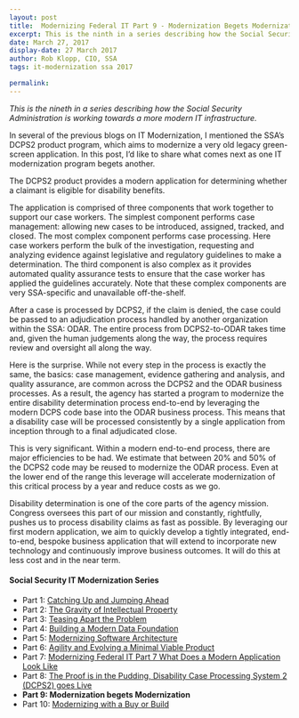```yaml
---
layout: post
title:  Modernizing Federal IT Part 9 - Modernization Begets Modernization
excerpt: This is the ninth in a series describing how the Social Security Administration is working towards a more modern IT infrastructure.
date: March 27, 2017
display-date: 27 March 2017
author: Rob Klopp, CIO, SSA
tags: it-modernization ssa 2017

permalink:
---
```

_This is the nineth in a series describing how the Social Security Administration is working towards a more modern IT infrastructure._

In several of the previous blogs on IT Modernization, I mentioned the SSA’s DCPS2 product program, which aims to modernize a very old legacy green-screen application. In this post, I’d like to share what comes next as one IT modernization program begets another.

The DCPS2 product provides a modern application for determining whether a claimant is eligible for disability benefits.

The application is comprised of three components that work together to support our case workers. The simplest component performs case management: allowing new cases to be introduced, assigned, tracked, and closed. The most complex component performs case processing. Here case workers perform the bulk of the investigation, requesting and analyzing evidence against legislative and regulatory guidelines to make a determination. The third component is also complex as it provides automated quality assurance tests to ensure that the case worker has applied the guidelines accurately. Note that these complex components are very SSA-specific and unavailable off-the-shelf.

After a case is processed by DCPS2, if the claim is denied, the case could be passed to an adjudication process handled by another organization within the SSA: ODAR. The entire process from DCPS2-to-ODAR takes time and, given the human judgements along the way, the process requires review and oversight all along the way.

Here is the surprise. While not every step in the process is exactly the same, the basics: case management, evidence gathering and analysis, and quality assurance, are common across the DCPS2 and the ODAR business processes. As a result, the agency has started a program to modernize the entire disability determination process end-to-end by leveraging the modern DCPS code base into the ODAR business process. This means that a disability case will be processed consistently by a single application from inception through to a final adjudicated close.

This is very significant. Within a modern end-to-end process, there are major efficiencies to be had. We estimate that between 20% and 50% of the DCPS2 code may be reused to modernize the ODAR process. Even at the lower end of the range this leverage will accelerate modernization of this critical process by a year and reduce costs as we go.

Disability determination is one of the core parts of the agency mission. Congress oversees this part of our mission and constantly, rightfully, pushes us to process disability claims as fast as possible. By leveraging our first modern application, we aim to quickly develop a tightly integrated, end-to-end, bespoke business application that will extend to incorporate new technology and continuously improve business outcomes. It will do this at less cost and in the near term.

#### Social Security IT Modernization Series
* Part 1: [Catching Up and Jumping Ahead]({{site.baseurl}}/2015/12/10/ssa-modernization-1.html)
* Part 2: [The Gravity of Intellectual Property]({{site.baseurl}}/2016/01/19/ssa-modernization-2.html)
* Part 3: [Teasing Apart the Problem]({{site.baseurl}}/2016/03/07/ssa-modernization-3.html)
* Part 4: [Building a Modern Data Foundation]({{site.baseurl}}/2016/03/21/ssa-modernization-4.html)
* Part 5: [Modernizing Software Architecture]({{site.baseurl}}/2016/05/23/ssa-modernization-5.html)
* Part 6: [Agility and Evolving a Minimal Viable Product]({{site.baseurl}}/2016/11/07/ssa-modernization-6.html)
* Part 7: [Modernizing Federal IT Part 7 What Does a Modern Application Look Like]({{site.baseurl}}/2016/11/22/ssa-modernization-7.html)
* Part 8: [The Proof is in the Pudding, Disability Case Processing System 2 (DCPS2) goes Live]({{site.baseurl}}/2017/01/09/ssa-modernization-8.html)
* **Part 9: Modernization begets Modernization**
* Part 10: [Modernizing with a Buy or Build]({{site.baseurl}}/2017/04/14/ssa-modernization-10.html)

